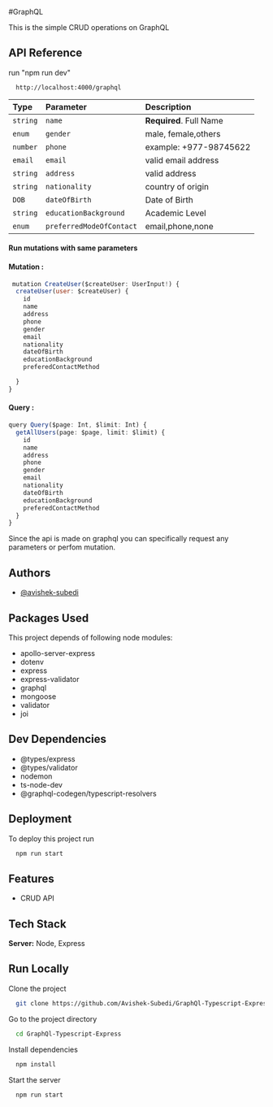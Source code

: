 #GraphQL

This is the simple CRUD operations on GraphQL

## API Reference

run "npm run dev"

```http
  http://localhost:4000/graphql
```

| Type     | Parameter                | Description             |
| :------- | :----------------------- | :---------------------- |
| `string` | `name`                   | **Required**. Full Name |
| `enum`   | `gender`                 | male, female,others     |
| `number` | `phone`                  | example: +977-98745622  |
| `email`  | `email`                  | valid email address     |
| `string` | `address`                | valid address           |
| `string` | `nationality`            | country of origin       |
| `DOB`    | `dateOfBirth`            | Date of Birth           |
| `string` | `educationBackground`    | Academic Level          |
| `enum`   | `preferredModeOfContact` | email,phone,none        |

#### Run mutations with same parameters

#### **Mutation :**

```js
 mutation CreateUser($createUser: UserInput!) {
  createUser(user: $createUser) {
    id
    name
    address
    phone
    gender
    email
    nationality
    dateOfBirth
    educationBackground
    preferedContactMethod

  }
}
```

#### **Query :**

```ts
query Query($page: Int, $limit: Int) {
  getAllUsers(page: $page, limit: $limit) {
    id
    name
    address
    phone
    gender
    email
    nationality
    dateOfBirth
    educationBackground
    preferedContactMethod
  }
}
```

Since the api is made on graphql you can specifically request any parameters or perfom mutation.

## Authors

- [@avishek-subedi](https://www.github.com/avishek-subedi)

## Packages Used

This project depends of following node modules:

- apollo-server-express
- dotenv
- express
- express-validator
- graphql
- mongoose
- validator
- joi

## Dev Dependencies

- @types/express
- @types/validator
- nodemon
- ts-node-dev
- @graphql-codegen/typescript-resolvers

## Deployment

To deploy this project run

```bash
  npm run start
```

## Features

- CRUD API

## Tech Stack

**Server:** Node, Express

## Run Locally

Clone the project

```bash
  git clone https://github.com/Avishek-Subedi/GraphQl-Typescript-Express
```

Go to the project directory

```bash
  cd GraphQl-Typescript-Express
```

Install dependencies

```bash
  npm install
```

Start the server

```bash
  npm run start
```
